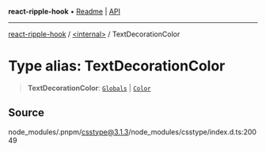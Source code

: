 **react-ripple-hook** • [Readme](../../README.md) \| [API](../../globals.md)

---

[react-ripple-hook](../../README.md) / [\<internal\>](../README.md) / TextDecorationColor

# Type alias: TextDecorationColor

> **TextDecorationColor**: [`Globals`](Globals.md) \| [`Color`](Color-1.md)

## Source

node_modules/.pnpm/csstype@3.1.3/node_modules/csstype/index.d.ts:20049
